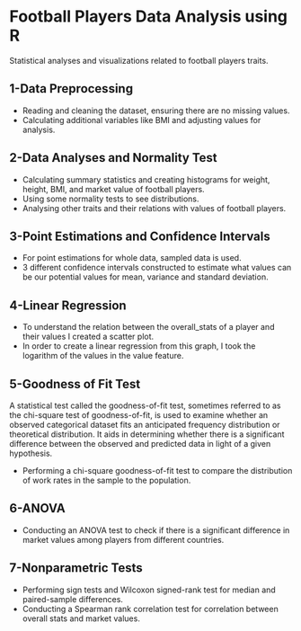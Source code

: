 # Football Players Data Analysis using R
Statistical analyses and visualizations related to football players traits.

## 1-Data Preprocessing

- Reading and cleaning the dataset, ensuring there are no missing values.
- Calculating additional variables like BMI and adjusting values for analysis.

## 2-Data Analyses and Normality Test
- Calculating summary statistics and creating histograms for weight, height, BMI, and market value of football players.
- Using some normality tests to see distributions.
- Analysing other traits and their relations with values of football players.

## 3-Point Estimations and Confidence Intervals

- For point estimations for whole data, sampled data is used.
- 3 different confidence intervals constructed to estimate what values can be our potential values for mean, variance and standard deviation.

## 4-Linear Regression

- To understand the relation between the overall_stats of a player and their values I created a scatter plot.
- In order to create a linear regression from this graph, I took the logarithm of the values in the value feature.
  

## 5-Goodness of Fit Test

A statistical test called the goodness-of-fit test, sometimes referred to as the chi-square test of goodness-of-fit, is used to examine whether an observed categorical dataset fits an anticipated frequency distribution or theoretical distribution. It aids in determining whether there is a  significant  difference between the observed and predicted data in light of a given hypothesis.
- Performing a chi-square goodness-of-fit test to compare the distribution of work rates in the sample to the population.

## 6-ANOVA

- Conducting an ANOVA test to check if there is a significant difference in market values among players from different countries.


## 7-Nonparametric Tests

- Performing sign tests and Wilcoxon signed-rank test for median and paired-sample differences.
- Conducting a Spearman rank correlation test for correlation between overall stats and market values.
